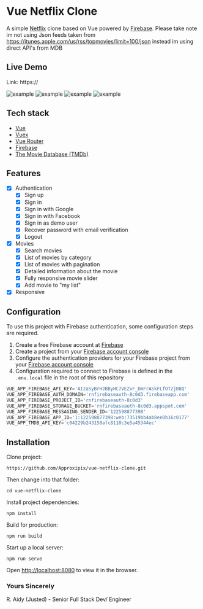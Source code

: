 # Vue Netflix Clone
A simple [Netflix](https://netflix.com) clone based on Vue powered by [Firebase](https://firebase.google.com). Please take note im not using Json feeds taken from https://itunes.apple.com/us/rss/topmovies/limit=100/json instead im using direct API's from MDB
<div>
</div>

## Live Demo
Link: https://

![example](https://github.com/Approxipix/vue-netflix-clone/blob/master/example1.png?raw=true)
![example](https://github.com/Approxipix/vue-netflix-clone/blob/master/example2.png?raw=true)
![example](https://github.com/Approxipix/vue-netflix-clone/blob/master/example3.png?raw=true)
![example](https://github.com/Approxipix/vue-netflix-clone/blob/master/example4.png?raw=true)


## Tech stack
* [Vue](https://github.com/vuejs/vue)
* [Vuex](https://github.com/vuejs/vuex)
* [Vue Router](https://github.com/vuejs/vue-router)
* [Firebase](https://firebase.google.com)
* [The Movie Database (TMDb)](https://www.themoviedb.org)

## Features
- [x] Authentication
  - [x] Sign up
  - [x] Sign in
  - [x] Sign in with Google
  - [x] Sign in with Facebook
  - [x] Sign in as demo user
  - [x] Recover password with email verification
  - [x] Logout
- [x] Movies
  - [x] Search movies
  - [x] List of movies by category
  - [x] List of movies with pagination
  - [x] Detailed information about the movie
  - [x] Fully responsive movie slider
  - [x] Add movie to "my list"
- [x] Responsive

## Configuration
To use this project with Firebase authentication, some configuration steps are required.
  1) Create a free Firebase account at [Firebase](https://firebase.google.com)
  2) Create a project from your [Firebase account console](https://console.firebase.google.com)
  3) Configure the authentication providers for your Firebase project from your [Firebase account console](https://console.firebase.google.com)
  4) Configuration required to connect to Firebase is defined in the `.env.local` file in the root of this repository
```js
VUE_APP_FIREBASE_API_KEY='AIzaSyBrHJBByHC7VEZvF_DmFrASkFLfOT2jB8Q'
VUE_APP_FIREBASE_AUTH_DOMAIN='rnfirebaseauth-8c0d3.firebaseapp.com'
VUE_APP_FIREBASE_PROJECT_ID='rnfirebaseauth-8c0d3'
VUE_APP_FIREBASE_STORAGE_BUCKET='rnfirebaseauth-8c0d3.appspot.com'
VUE_APP_FIREBASE_MESSAGING_SENDER_ID='122598877398'
VUE_APP_FIREBASE_APP_ID='1:122598877398:web:73519bb4ab8ee0b16c0177'
VUE_APP_TMDB_API_KEY='c04229b243150afc8110c3e5a45344ec'
```

## Installation
Clone project:
```shell
https://github.com/Approxipix/vue-netflix-clone.git
```

Then change into that folder:
```shell
cd vue-netflix-clone
```

Install project dependencies:
```shell
npm install
```

Build for production:
```shell
npm run build
```

Start up a local server:
```shell
npm run serve
```

Open [http://localhost:8080](http://localhost:8080) to view it in the browser.

### Yours Sincerely
R. Aidy (Justed) - Senior Full Stack Dev/ Engineer
